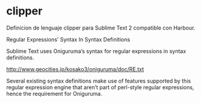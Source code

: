 clipper
=======

Definicion de lenguaje clipper para Sublime Text  2
compatible con Harbour.

Regular Expressions’ Syntax In Syntax Definitions

Sublime Text uses Oniguruma‘s syntax for regular expressions in syntax definitions. 

http://www.geocities.jp/kosako3/oniguruma/doc/RE.txt

Several existing syntax definitions make use of features supported by this regular expression engine that aren’t part of perl-style regular expressions, hence the requirement for Oniguruma.